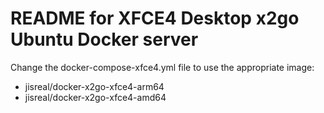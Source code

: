 # README for XFCE4 Desktop x2go Ubuntu Docker server

Change the docker-compose-xfce4.yml file to use the appropriate image:

- jisreal/docker-x2go-xfce4-arm64
- jisreal/docker-x2go-xfce4-amd64

